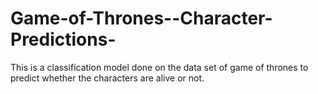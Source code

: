 # Game-of-Thrones--Character-Predictions-
This is a classification model done on the data set of game of thrones to predict whether the characters are alive or not. 
